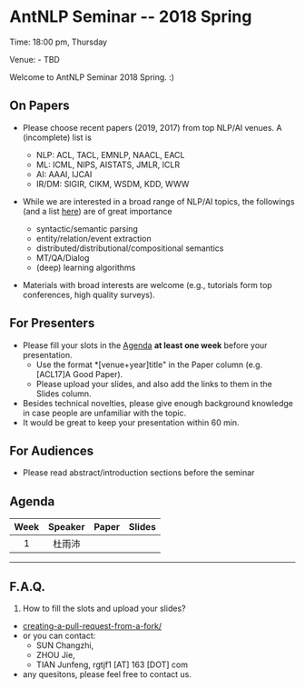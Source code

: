 # AntNLP Seminar -- 2018 Spring

Time: 18:00 pm, Thursday

Venue: - TBD

Welcome to AntNLP Seminar 2018 Spring. :)

## On Papers

- Please choose recent papers (2019, 2017) from top NLP/AI venues. A (incomplete) list is
  - NLP: ACL, TACL, EMNLP, NAACL, EACL
  - ML:  ICML, NIPS, AISTATS, JMLR, ICLR
  - AI:  AAAI, IJCAI
  - IR/DM: SIGIR, CIKM, WSDM, KDD, WWW

- While we are interested in a broad range of NLP/AI topics, the followings (and a list [here](https://slack-files.com/T22T1UP8Q-F726RJERH-9a39cc3d9a)) are of great importance

  - syntactic/semantic parsing
  - entity/relation/event extraction
  - distributed/distributional/compositional semantics
  - MT/QA/Dialog
  - (deep) learning algorithms

- Materials with broad interests are welcome (e.g., tutorials form top conferences, high quality surveys).

## For Presenters

- Please fill your slots in the [Agenda](#agenda) **at least one week** before your presentation.
  - Use the format *[venue+year]title" in the Paper column (e.g. [ACL17]A Good Paper).
  - Please upload your slides, and also add the links to them in the Slides column.
- Besides technical novelties, please give enough background knowledge in case people are unfamiliar with the topic.
- It would be great to keep your presentation within 60 min.

## For Audiences

- Please read abstract/introduction sections before the seminar

## Agenda

Week   | Speaker   | Paper   | Slides
:---:  | :---: | --- | :---:
1      | 杜雨沛 |     |

---
## F.A.Q.

1. How to fill the slots and upload your slides?
- [creating-a-pull-request-from-a-fork/](https://help.github.com/articles/creating-a-pull-request-from-a-fork/)
- or you can contact:
  - SUN  Changzhi,
  - ZHOU Jie, 
  - TIAN Junfeng, rgtjf1 [AT] 163 [DOT] com
- any quesitons, please feel free to contact us.







